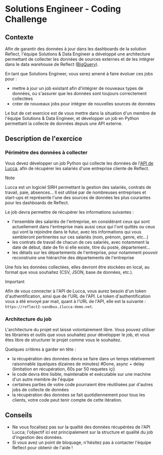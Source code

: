 # Solutions Engineer - Coding Challenge

## Contexte

Afin de garantir des données à jour dans les dashboards de la solution Reflect, l'équipe Solutions & Data Engineer a développé une architecture permettant de collecter les données de sources externes et de les intégrer dans le data warehouse de Reflect ([BigQuery](https://cloud.google.com/bigquery?hl=en)).

En tant que Solutions Engineer, vous serez amené à faire évoluer ces jobs pour :

- mettre à jour un job existant afin d'intégrer de nouveaux types de données, ou s'assurer que les données sont toujours correctement collectées
- créer de nouveaux jobs pour intégrer de nouvelles sources de données

Le but de cet exercice est de vous mettre dans la situation d'un membre de l'équipe Solutions & Data Engineer, et développer un job en Python permettant la collecte de données depuis une API externe.

## Description de l'exercice

### Périmètre des données à collecter

Vous devez développer un job Python qui collecte les données de l'[API de Lucca](https://developers.lucca.fr/docs/lucca-legacyapi/011f7e77fd583-list-users), afin de récupérer les salariés d'une entreprise cliente de Reflect.

> [!NOTE]
> Lucca est un logiciel SIRH permettant la gestion des salariés, contrats de travail, paie, absences... Il est utilisé par de nombreuses entreprises et start-ups et représente l'une des sources de données les plus courantes pour les dashboards de Reflect.

Le job devra permettre de récupérer les informations suivantes :

- l'ensemble des salariés de l'entreprise, en considérant ceux qui sont actuellement dans l'entreprise mais aussi ceux qui l'ont quittés ou ceux qui vont la rejoindre dans le futur, avec les informations qui vous sembleront pertinentes sur ces salariés (nom, prénom, genre, etc...)
- les contrats de travail de chacun de ces salariés, avec notamment la date de début, date de fin si elle existe, titre du poste, département...
- les détails sur les départements de l'entreprise, pour notamment pouvoir reconstruire une hiérarchie des départements de l'entreprise

Une fois les données collectées, elles devront être stockées en local, au format que vous souhaitez (CSV, JSON, base de données, etc.).

> [!IMPORTANT]
> Afin de vous connecter à l'API de Lucca, vous aurez besoin d'un token d'authentification, ainsi que de l'URL de l'API. Le token d'authentification vous a été envoyé par mail, quant à l'URL de l'API, elle est la suivante : `https://reflect2-sandbox.ilucca-demo.net`.

### Architecture du job

L'architecture du projet est laissé volontairement libre. Vous pouvez utiliser les librairies et outils que vous souhaitez pour développer le job, et vous êtes libre de structurer le projet comme vous le souhaitez.

Quelques critères à garder en tête :

- la récupération des données devra se faire dans un temps relativement raisonnable (quelques dizaines de minutes) #Done, async + delay (limitation en récupération, 60s par 50 requetes içi)
- le code devra être lisible, maintenable et exécutable sur une machine d'un autre membre de l'équipe
- certaines parties de votre code pourraient être réutilisées par d'autres jobs de collecte de données
- la récupération des données se fait quotidiennement pour tous les clients, votre code peut tenir compte de cette itération.


## Conseils

- Ne vous focalisez pas sur la qualité des données récupérées de l'API Lucca; l'objectif ici est principalement sur la structure et qualité du job d'ingestion des données.
- Si vous avez un point de bloquage, n'hésitez pas à contacter l'équipe Reflect pour obtenir de l'aide !
